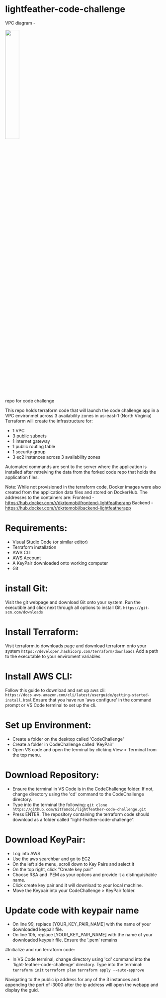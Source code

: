 # lightfeather-code-challenge
VPC diagram -

<img src="https://imgur.com/cHtbo4n.png" width="30%" height="30%">

repo for code challenge

This repo holds terraform code that will launch the code challenge app in a VPC environmet across 3 availability zones in us-east-1 (North Virginia) 
Terraform will create the infrastructure for:

* 1 VPC
* 3 public subnets
* 1 internet gateway
* 1 public routing table
* 1 security group
* 3 ec2 instances across 3 availability zones

Automated commands are sent to the server where the application is installed after retreiving the data from the forked code repo that holds the application files.

Note:
While not provisioned in the terraform code, Docker images were also created from the application data files and stored on DockerHub. The addresses to the containers are:
Frontend - https://hub.docker.com/r/dkrtomobi/frontend-lightfeatherapp
Backend - https://hub.docker.com/r/dkrtomobi/backend-lightfeatherapp

# Requirements:
- Visual Studio Code (or similar editor)
- Terraform installation
- AWS CLI
- AWS Account
- A KeyPair downloaded onto working computer
- Git

# install Git:
Visit the git webpage and download Git onto your system. Run the executible and click next through all options to install Git.
`
https://git-scm.com/downloads
`

# Install Terraform:
Visit terraform.io downloads page and download terraform onto your system
`
https://developer.hashicorp.com/terraform/downloads
`
Add a path to the executable to your enviroment variables

# Install AWS CLI:
Follow this guide to download and set up aws cli:
`
https://docs.aws.amazon.com/cli/latest/userguide/getting-started-install.html
`
Ensure that you have run 'aws configure' in the command prompt or VS Code terminal to set up the cli.

# Set up Environment:
* Create a folder on the desktop called 'CodeChallenge'
* Create a folder in CodeChallenge called 'KeyPair'
* Open VS code and open the terminal by clicking View > Terminal from the top menu.

# Download Repository:
* Ensure the terminal in VS Code is in the CodeChallenge folder. If not, change directory 
using the 'cd' command to the CodeChallenge directory.
* Type into the terminal the following:
`
git clone https://github.com/GitTomobi/lightfeather-code-challenge.git
`
* Press ENTER. The repository containing the terraform code should download as a folder 
called "light-feather-code-challenge".

# Download KeyPair:
* Log into AWS
* Use the aws searchbar and go to EC2
* On the left side menu, scroll down to Key Pairs and select it
* On the top right, click "Create key pair"
* Choose RSA and .PEM as your options and provide it a distinguishable name.
* Click create key pair and it will download to your local machine.
* Move the Keypair into your CodeChallenge > KeyPair folder.

# Update code with keypair name
* On line 99, replace [YOUR_KEY_PAIR_NAME] with the name of your downloaded keypair file.
* On line 105, replace [YOUR_KEY_PAIR_NAME] with the name of your downloaded keypair file. Ensure the '.pem' remains

#Initialize and run terraform code:
* In VS Code terminal, change directory using 'cd' command into the 'light-feather-code-challenge' directory.
Type into the terminal:
`
terraform init
`
`
terraform plan
`
`
terraform apply --auto-approve
`

Navigating to the public ip address for any of the 3 instances and appending the port of :3000 after the ip address will open the webapp and display the guid.
